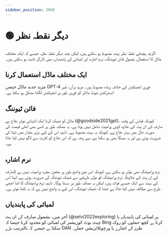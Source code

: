 ```yaml
---
sidebar_position: 2000
---
```


# 🟢 دیگر نقطہ نظر

اگرچہ پچھلے نقطہ نظر بہت مضبوط ہو سکتے ہیں، لیکن چند دیگر نقطہ نظر، جیسے کہ ایک مختلف ماڈل کا استعمال، بشمول فائن ٹیوننگ، نرم اشارہ، اور لمبائی کی پابندیاں، بھی کارگر ثابت ہو سکتی ہیں۔

## ایک مختلف ماڈل استعمال کرنا

مزید جدید ماڈل جیسے GPT-4 فوری انجیکشن کے خلاف زیادہ مضبوط ہیں۔ مزید برآں، غیر انسٹرکشن ٹیونڈ ماڈلز کو فوری طور پر انجیکشن لگانا مشکل ہو سکتا ہے۔

## فائن ٹیوننگ

ماڈل کو ٹھیک کرنا ایک انتہائی موثر دفاع ہے (@goodside2021gpt)، کیونکہ قیاس کے وقت صارف کے ان پٹ کے علاوہ کوئی پرامپٹ شامل نہیں ہوتا ہے۔ یہ ممکنہ طور پر کسی بھی اعلی قیمت کی صورت حال میں بہتر دفاع ہے، کیونکہ یہ بہت مضبوط ہے۔ تاہم، اس کے لیے بڑی مقدار میں ڈیٹا کی ضرورت ہوتی ہے اور یہ مہنگا بھی ہو سکتا ہے، یہی وجہ ہے کہ اس دفاع کو کثرت سے لاگو نہیں کیا جاتا ہے۔


## نرم اشارہ

نرم پرامپٹنگ بھی مؤثر ہو سکتی ہے، کیونکہ اس میں واضح طور پر متعین مجرد پرامپٹ نہیں ہے (صارف کے ان پٹ کے علاوہ)۔ نرم پرامپٹنگ کو مؤثر طریقے سے ٹھیک ٹیوننگ کی ضرورت ہوتی ہے، لہذا اس کے بہت سے ایک جیسے فوائد ہیں، لیکن یہ ممکنہ طور پر سستا ہوگا۔ تاہم، نرم پرامپٹنگ کا اتنا اچھی طرح سے مطالعہ نہیں کیا جاتا ہے جتنا کہ ٹھیک ٹیوننگ، اس لیے یہ واضح نہیں ہے کہ یہ کتنا موثر ہے۔

## لمبائی کی پابندیاں

آخر میں، بشمول صارف کے ان پٹ (@selvi2022exploring) پر لمبائی کی پابندیاں یا چیٹ بوٹ کوریشنز کی لمبائی کو محدود کرنا جیسا کہ Bing کرتا ہے کچھ حملوں کو روک سکتا ہے جیسے کہ بالترتیب بڑے DAN طرز کے اشارے یا ورچوئلائزیشن حملے۔